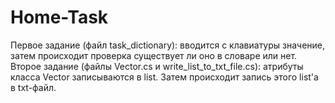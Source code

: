 # Home-Task
Первое задание (файл task_dictionary): вводится с клавиатуры значение, затем происходит проверка существует ли оно в словаре или нет.
Второе задание (файлы Vector.cs и write_list_to_txt_file.cs): атрибуты класса Vector записываются в list. Затем происходит запись этого list'а в txt-файл.
